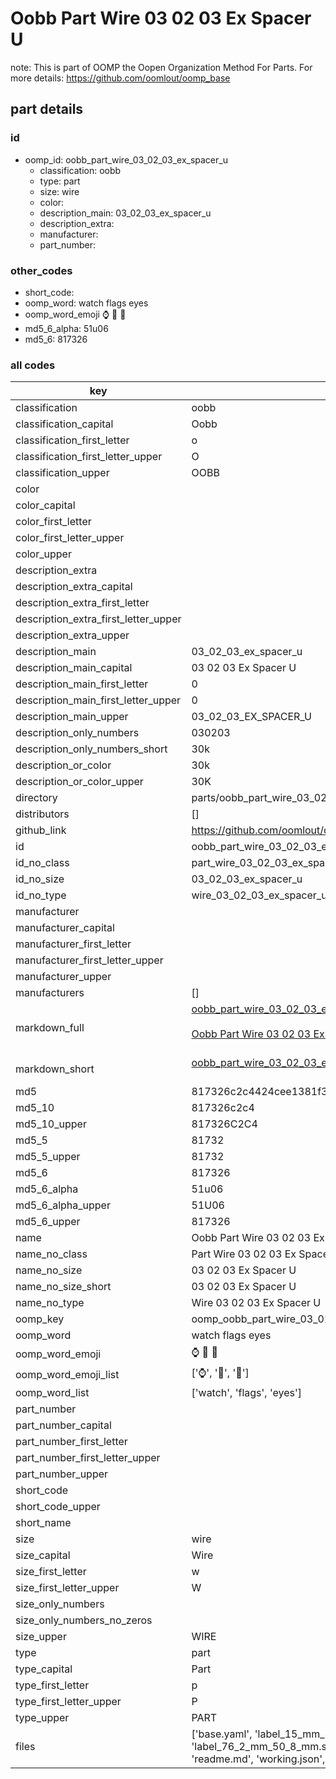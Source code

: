 # Oobb Part Wire 03 02 03 Ex Spacer U  

note: This is part of OOMP the Oopen Organization Method For Parts. For more details: https://github.com/oomlout/oomp_base

##  part details





### id
* oomp_id: oobb_part_wire_03_02_03_ex_spacer_u
  * classification: oobb
  * type: part
  * size: wire
  * color: 
  * description_main: 03_02_03_ex_spacer_u
  * description_extra: 
  * manufacturer: 
  * part_number: 

### other_codes
* short_code: 
* oomp_word: watch flags eyes
* oomp_word_emoji :watch: :flags: :eyes:
* md5_6_alpha: 51u06
* md5_6: 817326

### all codes 
| key | value |  
| --- | --- |  
| classification | oobb |  
| classification_capital | Oobb |  
| classification_first_letter | o |  
| classification_first_letter_upper | O |  
| classification_upper | OOBB |  
| color |  |  
| color_capital |  |  
| color_first_letter |  |  
| color_first_letter_upper |  |  
| color_upper |  |  
| description_extra |  |  
| description_extra_capital |  |  
| description_extra_first_letter |  |  
| description_extra_first_letter_upper |  |  
| description_extra_upper |  |  
| description_main | 03_02_03_ex_spacer_u |  
| description_main_capital | 03 02 03 Ex Spacer U |  
| description_main_first_letter | 0 |  
| description_main_first_letter_upper | 0 |  
| description_main_upper | 03_02_03_EX_SPACER_U |  
| description_only_numbers | 030203 |  
| description_only_numbers_short | 30k |  
| description_or_color | 30k |  
| description_or_color_upper | 30K |  
| directory | parts/oobb_part_wire_03_02_03_ex_spacer_u |  
| distributors | [] |  
| github_link | https://github.com/oomlout/oomlout_oomp_part_src/tree/main/parts/oobb_part_wire_03_02_03_ex_spacer_u/working |  
| id | oobb_part_wire_03_02_03_ex_spacer_u |  
| id_no_class | part_wire_03_02_03_ex_spacer_u |  
| id_no_size | 03_02_03_ex_spacer_u |  
| id_no_type | wire_03_02_03_ex_spacer_u |  
| manufacturer |  |  
| manufacturer_capital |  |  
| manufacturer_first_letter |  |  
| manufacturer_first_letter_upper |  |  
| manufacturer_upper |  |  
| manufacturers | [] |  
| markdown_full | [oobb_part_wire_03_02_03_ex_spacer_u](https://github.com/oomlout/oomlout_oomp_part_src/tree/main/parts/oobb_part_wire_03_02_03_ex_spacer_u/working)<br>[](https://github.com/oomlout/oomlout_oomp_part_src/tree/main/parts/oobb_part_wire_03_02_03_ex_spacer_u/working)<br>[Oobb Part Wire 03 02 03 Ex Spacer U](https://github.com/oomlout/oomlout_oomp_part_src/tree/main/parts/oobb_part_wire_03_02_03_ex_spacer_u/working)<br><br> |  
| markdown_short | [oobb_part_wire_03_02_03_ex_spacer_u](https://github.com/oomlout/oomlout_oomp_part_src/tree/main/parts/oobb_part_wire_03_02_03_ex_spacer_u/working)<br><br> |  
| md5 | 817326c2c4424cee1381f30d4f7d66e4 |  
| md5_10 | 817326c2c4 |  
| md5_10_upper | 817326C2C4 |  
| md5_5 | 81732 |  
| md5_5_upper | 81732 |  
| md5_6 | 817326 |  
| md5_6_alpha | 51u06 |  
| md5_6_alpha_upper | 51U06 |  
| md5_6_upper | 817326 |  
| name | Oobb Part Wire 03 02 03 Ex Spacer U |  
| name_no_class | Part Wire 03 02 03 Ex Spacer U |  
| name_no_size | 03 02 03 Ex Spacer U |  
| name_no_size_short | 03 02 03 Ex Spacer U |  
| name_no_type | Wire 03 02 03 Ex Spacer U |  
| oomp_key | oomp_oobb_part_wire_03_02_03_ex_spacer_u |  
| oomp_word | watch flags eyes |  
| oomp_word_emoji | :watch: :flags: :eyes: |  
| oomp_word_emoji_list | [':watch:', ':flags:', ':eyes:'] |  
| oomp_word_list | ['watch', 'flags', 'eyes'] |  
| part_number |  |  
| part_number_capital |  |  
| part_number_first_letter |  |  
| part_number_first_letter_upper |  |  
| part_number_upper |  |  
| short_code |  |  
| short_code_upper |  |  
| short_name |  |  
| size | wire |  
| size_capital | Wire |  
| size_first_letter | w |  
| size_first_letter_upper | W |  
| size_only_numbers |  |  
| size_only_numbers_no_zeros |  |  
| size_upper | WIRE |  
| type | part |  
| type_capital | Part |  
| type_first_letter | p |  
| type_first_letter_upper | P |  
| type_upper | PART |  
| files | ['base.yaml', 'label_15_mm_30_mm.pdf', 'label_15_mm_30_mm.svg', 'label_76_2_mm_50_8_mm.pdf', 'label_76_2_mm_50_8_mm.svg', 'label_oomlout_76_2_mm_50_8_mm.pdf', 'label_oomlout_76_2_mm_50_8_mm.svg', 'readme.md', 'working.json', 'working.yaml'] |  
